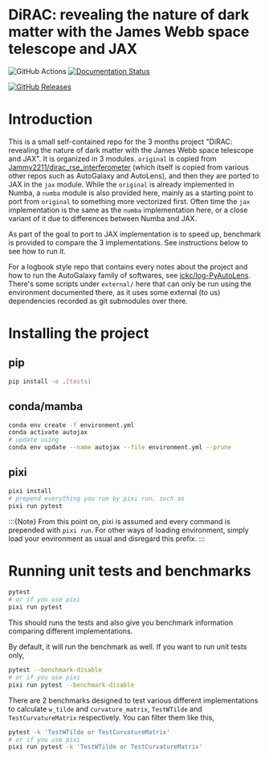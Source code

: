 # DiRAC: revealing the nature of dark matter with the James Webb space telescope and JAX

![GitHub Actions](https://github.com/ickc/python-autojax/workflows/Unit%20tests/badge.svg)
[![Documentation Status](https://github.com/ickc/python-autojax/workflows/GitHub%20Pages/badge.svg)](https://ickc.github.io/python-autojax)

[![GitHub Releases](https://img.shields.io/github/tag/ickc/python-autojax.svg?label=github+release)](https://github.com/ickc/python-autojax/releases)
<!-- [![PyPI Package latest release](https://img.shields.io/pypi/v/autojax.svg)](https://pypi.org/project/autojax)
[![Supported versions](https://img.shields.io/pypi/pyversions/autojax.svg)](https://pypi.org/project/autojax)
[![Supported implementations](https://img.shields.io/pypi/implementation/autojax.svg)](https://pypi.org/project/autojax)
[![PyPI Wheel](https://img.shields.io/pypi/wheel/autojax.svg)](https://pypi.org/project/autojax)
[![Development Status](https://img.shields.io/pypi/status/autojax.svg)](https://pypi.python.org/pypi/autojax/)
[![Downloads](https://img.shields.io/pypi/dm/autojax.svg)](https://pypi.python.org/pypi/autojax/)
![License](https://img.shields.io/pypi/l/autojax.svg) -->

# Introduction

This is a small self-contained repo for the 3 months project "DiRAC: revealing the nature of dark matter with the James Webb space telescope and JAX". It is organized in 3 modules. `original` is copied from [Jammy2211/dirac_rse_interferometer](https://github.com/Jammy2211/dirac_rse_interferometer) (which itself is copied from various other repos such as AutoGalaxy and AutoLens), and then they are ported to JAX in the `jax` module. While the `original` is already implemented in Numba, a `numba` module is also provided here, mainly as a starting point to port from `original` to something more vectorized first. Often time the `jax` implementation is the same as the `numba` implementation here, or a close variant of it due to differences between Numba and JAX.

As part of the goal to port to JAX implementation is to speed up, benchmark is provided to compare the 3 implementations. See instructions below to see how to run it.

For a logbook style repo that contains every notes about the project and how to run the AutoGalaxy family of softwares, see [ickc/log-PyAutoLens](https://github.com/ickc/log-PyAutoLens). There's some scripts under `external/` here that can only be run using the environment documented there, as it uses some external (to us) dependencies recorded as git submodules over there.

# Installing the project

## pip

```sh
pip install -e .[tests]
```

## conda/mamba

```sh
conda env create -f environment.yml
conda activate autojax
# update using
conda env update --name autojax --file environment.yml --prune
```

## pixi

```sh
pixi install
# prepend everything you run by pixi run, such as
pixi run pytest
```

:::{Note}
From this point on, pixi is assumed and every command is prepended with `pixi run`. For other ways of loading environment, simply load your environment as usual and disregard this prefix.
:::

# Running unit tests and benchmarks

```sh
pytest
# or if you use pixi
pixi run pytest
```

This should runs the tests and also give you benchmark information comparing different implementations.

By default, it will run the benchmark as well. If you want to run unit tests only,

```sh
pytest --benchmark-disable
# or if you use pixi
pixi run pytest --benchmark-disable
```

There are 2 benchmarks designed to test various different implementations to calculate `w_tilde` and `curvature_matrix`, `TestWTilde` and `TestCurvatureMatrix` respectively.
You can filter them like this,

```sh
pytest -k 'TestWTilde or TestCurvatureMatrix'
# or if you use pixi
pixi run pytest -k 'TestWTilde or TestCurvatureMatrix'
```
